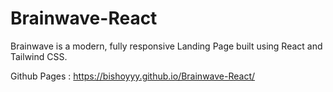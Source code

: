 # Brainwave-React
Brainwave is a modern, fully responsive Landing Page built using React and Tailwind CSS.

Github Pages : https://bishoyyy.github.io/Brainwave-React/
